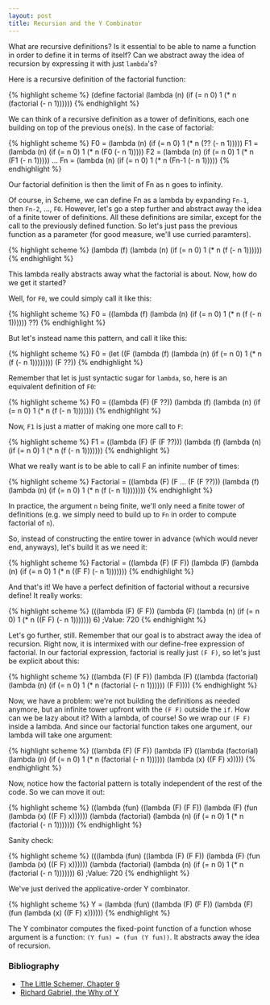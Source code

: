 ```yaml
---
layout: post
title: Recursion and the Y Combinator
---
```


What are recursive definitions? Is it essential to be able to name a function in order to define it in terms of itself? Can we abstract away the idea of recursion by expressing it with just `lambda`'s?

Here is a recursive definition of the factorial function:

{% highlight scheme %}
    (define factorial
      (lambda (n)
        (if (= n 0)
            1
            (* n (factorial (- n 1))))))
{% endhighlight %}

We can think of a recursive definition as a tower of definitions, each one building on top of the previous one(s). In the case of factorial:

{% highlight scheme %}
    F0 = (lambda (n) (if (= n 0) 1 (* n (?? (- n 1)))))
    F1 = (lambda (n) (if (= n 0) 1 (* n (F0 (- n 1)))))
    F2 = (lambda (n) (if (= n 0) 1 (* n (F1 (- n 1)))))
    ...
    Fn = (lambda (n) (if (= n 0) 1 (* n (Fn-1 (- n 1)))))
{% endhighlight %}

Our factorial definition is then the limit of Fn as n goes to infinity.

Of course, in Scheme, we can define Fn as a lambda by expanding `Fn-1`, then `Fn-2`, ..., `F0`. However, let's go a step further and abstract away the idea of a finite tower of definitions. All these definitions are similar, except for the call to the previously defined function. So let's just pass the previous function as a parameter (for good measure, we'll use curried paramters).


{% highlight scheme %}
    (lambda (f)
      (lambda (n)
        (if (= n 0)
            1
            (* n (f (- n 1))))))
{% endhighlight %}

This lambda really abstracts away what the factorial is about. Now, how
do we get it started?

Well, for `F0`, we could simply call it like this:

{% highlight scheme %}
    F0 = ((lambda (f)
            (lambda (n)
              (if (= n 0)
                  1
                  (* n (f (- n 1))))))
          ??)
{% endhighlight %}

But let's instead name this pattern, and call it like this:

{% highlight scheme %}
    F0 = (let ((F (lambda (f)
                    (lambda (n)
                      (if (= n 0)
                          1
                          (* n (f (- n 1))))))))
           (F ??))
{% endhighlight %}

Remember that let is just syntactic sugar for `lambda`, so, here is an
equivalent definition of `F0`:

{% highlight scheme %}
    F0 = ((lambda (F)
            (F ??))
          (lambda (f)
            (lambda (n)
              (if (= n 0)
                  1
                  (* n (f (- n 1)))))))
{% endhighlight %}

Now, `F1` is just a matter of making one more call to `F`:

{% highlight scheme %}
    F1 = ((lambda (F)
            (F (F ??)))
          (lambda (f)
            (lambda (n)
              (if (= n 0)
                  1
                  (* n (f (- n 1)))))))
{% endhighlight %}

What we really want is to be able to call F an infinite number of times:

{% highlight scheme %}
    Factorial = ((lambda (F)
                   (F ... (F (F ??)))
                   (lambda (f)
                     (lambda (n)
                       (if (= n 0)
                           1
                           (* n (f (- n 1))))))))
{% endhighlight %}

In practice, the argument `n` being finite, we'll only need a finite tower
of definitions (e.g. we simply need to build up to `Fn` in order to
compute factorial of `n`).

So, instead of constructing the entire tower in advance (which would
never end, anyways), let's build it as we need it:

{% highlight scheme %}
    Factorial = ((lambda (F)
                   (F F))
                 (lambda (F)
                   (lambda (n)
                     (if (= n 0)
                         1
                         (* n ((F F) (- n 1)))))))
{% endhighlight %}

And that's it! We have a perfect definition of factorial without a
recursive define! It really works:

{% highlight scheme %}
    (((lambda (F)
        (F F))
      (lambda (F)
        (lambda (n)
          (if (= n 0)
              1
              (* n ((F F) (- n 1)))))))
      6)
    ;Value: 720
{% endhighlight %}

Let's go further, still. Remember that our goal is to abstract away the
idea of recursion. Right now, it is intermixed with our define-free
expression of factorial. In our factorial expression, factorial is
really just `(F F)`, so let's just be explicit about this:

{% highlight scheme %}
    ((lambda (F)
        (F F))
      (lambda (F)
        ((lambda (factorial)
           (lambda (n)
             (if (= n 0)
                 1
                 (* n (factorial (- n 1))))))
         (F F))))
{% endhighlight %}

Now, we have a problem: we're not building the definitions as needed
anymore, but an infinite tower upfront with the `(F F)` outside the
`if`. How can we be lazy about it? With a lambda, of course! So we wrap
our `(F F)` inside a lambda. And since our factorial function takes one
argument, our lambda will take one argument:

{% highlight scheme %}
    ((lambda (F)
        (F F))
      (lambda (F)
        ((lambda (factorial)
           (lambda (n)
             (if (= n 0)
                 1
                 (* n (factorial (- n 1))))))
         (lambda (x) ((F F) x)))))
{% endhighlight %}

Now, notice how the factorial pattern is totally independent of the rest
of the code. So we can move it out:

{% highlight scheme %}
    ((lambda (fun)
       ((lambda (F)
          (F F))
        (lambda (F)
          (fun (lambda (x) ((F F) x))))))
     (lambda (factorial)
       (lambda (n)
         (if (= n 0)
             1
             (* n (factorial (- n 1)))))))
{% endhighlight %}

Sanity check:

{% highlight scheme %}
    (((lambda (fun)
       ((lambda (F)
          (F F))
        (lambda (F)
          (fun (lambda (x) ((F F) x))))))
      (lambda (factorial)
        (lambda (n)
          (if (= n 0)
              1
              (* n (factorial (- n 1)))))))
     6)
    ;Value: 720
{% endhighlight %}

We've just derived the applicative-order Y combinator.

{% highlight scheme %}
    Y = (lambda (fun)
          ((lambda (F)
             (F F))
           (lambda (F)
             (fun (lambda (x) ((F F) x))))))
{% endhighlight %}

The Y combinator computes the fixed-point function of a function whose
argument is a function: `(Y fun) = (fun (Y fun))`. It abstracts away the
idea of recursion.

### Bibliography ###

* [The Little Schemer, Chapter 9](http://www.ccs.neu.edu/home/matthias/BTLS/)
* [Richard Gabriel, the Why of Y](http://www.dreamsongs.com/NewFiles/WhyOfY.pdf)
